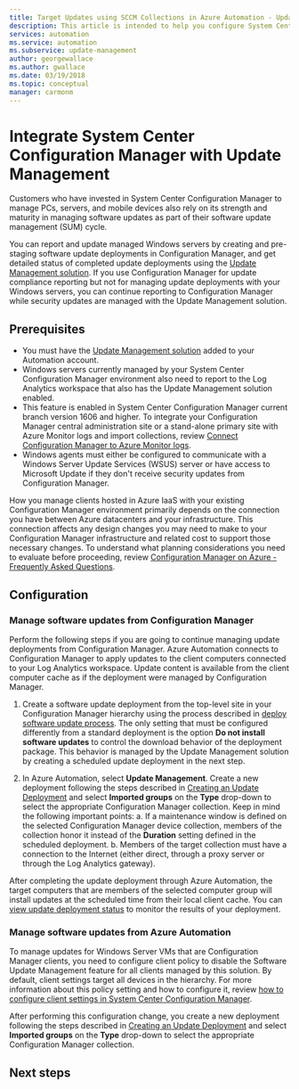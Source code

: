 ```yaml
---
title: Target Updates using SCCM Collections in Azure Automation - Update Management
description: This article is intended to help you configure System Center Configuration Manager with this solution to manage updates of SCCM managed computers.
services: automation
ms.service: automation
ms.subservice: update-management
author: georgewallace
ms.author: gwallace
ms.date: 03/19/2018
ms.topic: conceptual
manager: carmonm
---
```


# Integrate System Center Configuration Manager with Update Management

Customers who have invested in System Center Configuration Manager to manage PCs, servers, and mobile devices also rely on its strength and maturity in managing software updates as part of their software update management (SUM) cycle.

You can report and update managed Windows servers by creating and pre-staging software update deployments in Configuration Manager, and get detailed status of completed update deployments using the [Update Management solution](automation-update-management.md). If you use Configuration Manager for update compliance reporting but not for managing update deployments with your Windows servers, you can continue reporting to Configuration Manager  while security updates are managed with the Update Management solution.

## Prerequisites

* You must have the [Update Management solution](automation-update-management.md) added to your Automation account.
* Windows servers currently managed by your System Center Configuration Manager environment also need to report to the Log Analytics workspace that also has the Update Management solution enabled.
* This feature is enabled in System Center Configuration Manager current branch version 1606 and higher. To integrate your Configuration Manager central administration site or a stand-alone primary site with Azure Monitor logs and import collections, review [Connect Configuration Manager to Azure Monitor logs](../azure-monitor/platform/collect-sccm.md).  
* Windows agents must either be configured to communicate with a Windows Server Update Services (WSUS) server or have access to Microsoft Update if they don't receive security updates from Configuration Manager.   

How you manage clients hosted in Azure IaaS with your existing Configuration Manager environment primarily depends on the connection you have between Azure datacenters and your infrastructure. This connection affects any design changes you may need to make to your Configuration Manager infrastructure and related cost to support those necessary changes. To understand what planning considerations you need to evaluate before proceeding, review [Configuration Manager on Azure - Frequently Asked Questions](/sccm/core/understand/configuration-manager-on-azure#networking).

## Configuration

### Manage software updates from Configuration Manager 

Perform the following steps if you are going to continue managing update deployments from Configuration Manager. Azure Automation connects to Configuration Manager to apply updates to the client computers connected to your Log Analytics workspace. Update content is available from the client computer cache as if the deployment were managed by Configuration Manager.

1. Create a software update deployment from the top-level site in your Configuration Manager hierarchy using the process described in [deploy software update process](/sccm/sum/deploy-use/deploy-software-updates). The only setting that must be configured differently from a standard deployment is the option **Do not install software updates** to control the download behavior of the deployment package. This behavior is managed by the Update Management solution by creating a scheduled update deployment in the next step.

1. In Azure Automation, select **Update Management**. Create a new deployment following the steps described in [Creating an Update Deployment](automation-tutorial-update-management.md#schedule-an-update-deployment) and select **Imported groups** on the **Type** drop-down to select the appropriate Configuration Manager collection. Keep in mind the following important points:
    a. If a maintenance window is defined on the selected Configuration Manager device collection, members of the collection honor it instead of the **Duration** setting defined in the scheduled deployment.
    b. Members of the target collection must have a connection to the Internet (either direct, through a proxy server or through the Log Analytics gateway).

After completing the update deployment through Azure Automation, the target computers that are members of the selected computer group will install updates at the scheduled time from their local client cache. You can [view update deployment status](automation-tutorial-update-management.md#view-results-of-an-update-deployment) to monitor the results of your deployment.

### Manage software updates from Azure Automation

To manage updates for Windows Server VMs that are Configuration Manager clients, you need to configure client policy to disable the Software Update Management feature for all clients managed by this solution. By default, client settings target all devices in the hierarchy. For more information about this policy setting and how to configure it, review [how to configure client settings in System Center Configuration Manager](/sccm/core/clients/deploy/configure-client-settings).

After performing this configuration change, you create a new deployment following the steps described in [Creating an Update Deployment](automation-tutorial-update-management.md#schedule-an-update-deployment) and select **Imported groups** on the **Type** drop-down to select the appropriate Configuration Manager collection.

## Next steps

